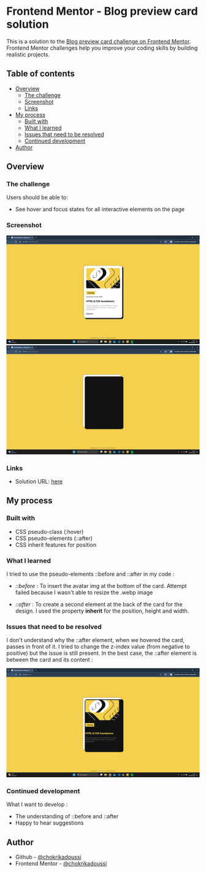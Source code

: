 # Frontend Mentor - Blog preview card solution

This is a solution to the [Blog preview card challenge on Frontend Mentor](https://www.frontendmentor.io/challenges/blog-preview-card-ckPaj01IcS). Frontend Mentor challenges help you improve your coding skills by building realistic projects.

## Table of contents

- [Overview](#overview)
  - [The challenge](#the-challenge)
  - [Screenshot](#screenshot)
  - [Links](#links)
- [My process](#my-process)
  - [Built with](#built-with)
  - [What I learned](#what-i-learned)
  - [Issues that need to be resolved](#issues-that-need-to-be-resolved)
  - [Continued development](#continued-development)
- [Author](#author)

## Overview

### The challenge

Users should be able to:

- See hover and focus states for all interactive elements on the page

### Screenshot

![](./assets/images/screen-base.png)
![](./assets/images/screen-hover.png)

### Links

- Solution URL: [here](https://blogpreviewcard-lemon.vercel.app/)

## My process

### Built with

- CSS pseudo-class (:hover)
- CSS pseudo-elements (::after)
- CSS inherit features for position

### What I learned

I tried to use the pseudo-elements ::before and ::after in my code :

- _::before_ : To insert the avatar img at the bottom of the card. Attempt failed because I wasn't able to resize the .webp image

- _::after_ : To create a second element at the back of the card for the design. I used the property **inherit** for the position, height and width.

### Issues that need to be resolved

I don't understand why the ::after element, when we hovered the card, passes in front of it. I tried to change the z-index value (from negative to positive) but the issue is still present. In the best case, the ::after element is between the card and its content :

![](./assets/images/screen-issue.png)

### Continued development

What I want to develop :

- The understanding of ::before and ::after
- Happy to hear suggestions

## Author

- Github - [@chokrikadoussi](https://github.com/chokrikadoussi)
- Frontend Mentor - [@chokrikadoussi](https://www.frontendmentor.io/profile/chokrikadoussi)
